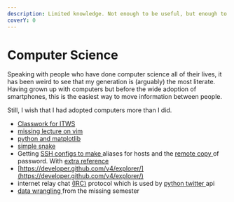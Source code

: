 ```yaml
---
description: Limited knowledge. Not enough to be useful, but enough to be dangerous.
coverY: 0
---
```


# Computer Science

Speaking with people who have done computer science all of their lives, it has been weird to see that my generation is (arguably) the most literate. Having grown up with computers but before the wide adoption of smartphones, this is the easiest way to move information between people.&#x20;

Still, I wish that I had adopted computers more than I did.&#x20;

* [Classwork for ITWS](https://github.com/dawneraq/websci)
* [missing lecture on vim](https://missing.csail.mit.edu/2020/editors/)
* [python and matplotlib](https://youtu.be/YXPyB4XeYLA?t=19677)
* [simple snake ](https://github.com/engineer-man/youtube/tree/master/015)
* Getting [SSH configs to make ](https://www.howtogeek.com/75007/stupid-geek-tricks-use-your-ssh-config-file-to-create-aliases-for-hosts/)aliases for hosts and the [remote copy ](https://www.howtogeek.com/66776/how-to-remotely-copy-files-over-ssh-without-entering-your-password/)of password. With [extra reference](https://scotch.io/tutorials/how-to-create-an-ssh-shortcut)&#x20;
* [https://developer.github.com/v4/explorer/](https://developer.github.com/v4/explorer/)
* internet relay chat [(IRC)](http://python-irclib.sourceforge.net/) protocol which is used by [python twitter ](https://mike.verdone.ca/twitter/#downloads)api
* [data wrangling ](https://missing.csail.mit.edu/2020/data-wrangling/)from the missing semester

